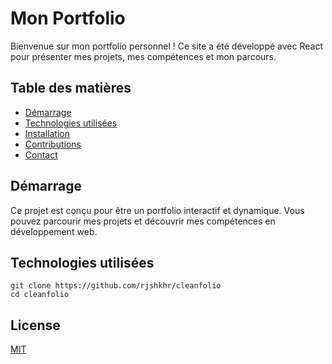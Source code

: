 # Mon Portfolio

Bienvenue sur mon portfolio personnel ! Ce site a été développé avec React pour présenter mes projets, mes compétences et mon parcours.

## Table des matières

- [Démarrage](#démarrage)
- [Technologies utilisées](#technologies-utilisées)
- [Installation](#installation)
- [Contributions](#contributions)
- [Contact](#contact)

## Démarrage

Ce projet est conçu pour être un portfolio interactif et dynamique. Vous pouvez parcourir mes projets et découvrir mes compétences en développement web.

## Technologies utilisées



```shell
git clone https://github.com/rjshkhr/cleanfolio
cd cleanfolio
```


## License

[MIT](https://choosealicense.com/licenses/mit/)

